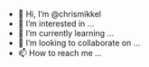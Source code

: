- 👋 Hi, I’m @chrismikkel
- 👀 I’m interested in ...
- 🌱 I’m currently learning ...
- 💞️ I’m looking to collaborate on ...
- 📫 How to reach me ...

<!---
chrismikkel/chrismikkel is a ✨ special ✨ repository because its `README.md` (this file) appears on your GitHub profile.
You can click the Preview link to take a look at your changes.
--->
